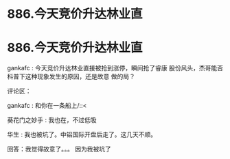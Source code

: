 # 886.今天竞价升达林业直

# 886.今天竞价升达林业直

gankafc : 今天竞价升达林业直接被抢到涨停，瞬间抢了睿康 股份风头，杰哥能否科普下这种现象发生的原因，还是故意 做的局？

评论区：

gankafc : 和你在一条船上/::<

葵花门之妙手 : 我也在，不过低吸

华生 : 我也被坑了。中铝国际开盘后走了。这几天不顺。

回答：我觉得故意了。。。 因为我被坑了